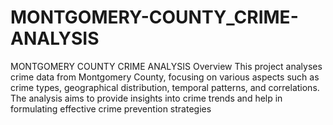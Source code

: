# MONTGOMERY-COUNTY_CRIME-ANALYSIS
MONTGOMERY COUNTY CRIME ANALYSIS Overview This project analyses crime data from Montgomery County, focusing on various aspects such as crime types,  geographical distribution, temporal patterns, and correlations. The analysis aims to provide insights into crime trends  and help in formulating effective crime prevention strategies
